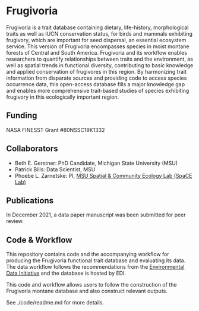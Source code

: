 # Frugivoria
Frugivoria is a trait database containing dietary, life-history, morphological traits as well as IUCN conservation status, for birds and mammals exhibiting frugivory, which are important for seed dispersal, an essential ecosystem service. This version of Frugivoria encompasses species in moist montane forests of Central and South America. Frugivoria and its workflow enables researchers to quantify relationships between traits and the environment, as well as spatial trends in functional diversity, contributing to basic knowledge and applied conservation of frugivores in this region. By harmonizing trait information from disparate sources and providing code to access species occurrence data, this open-access database fills a major knowledge gap and enables more comprehensive trait-based studies of species exhibiting frugivory in this ecologically important region.

## Funding
NASA FINESST Grant #80NSSC19K1332

## Collaborators
- Beth E. Gerstner: PhD Candidate, Michigan State University (MSU)
- Patrick Bills: Data Scientist, MSU
- Phoebe L. Zarnetske: PI, [MSU Spatial & Community Ecology Lab (SpaCE Lab)](http://www.communityecologylab.com)

## Publications
In December 2021, a data paper manuscript was been submitted for peer review.

## Code & Workflow
This repository contains code and the accompanying workflow for producing the Frugivoria functional trait database and evaluating its data. The data workflow follows the recommendations from the [Environmental Data Initiative](http://www.environmentaldatainitiative.org) and the database is hosted by EDI. 

This code and workflow allows users to follow the construction of the Frugivoria montane database and also construct relevant outputs.

See ./code/readme.md for more details.

